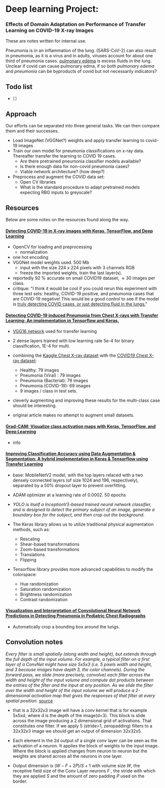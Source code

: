 # Deep learning Project:

### Effects of Domain Adaptation on Performance of Transfer Learning on COVID-19 X-ray Images

These are notes written for internal use. 

Pneumonia is in an inflammation of the lung. (SARS-CoV-2) can also result in pneumonia, as it is a virus and in adults, viruses account for about one third of pneumonia cases.  [pulmonary edema](https://en.wikipedia.org/wiki/Pulmonary_edema) is excess fluids in the lung. Unclear if covid can cause pulmonary edma, if so both *pulmonary edema* and *pneumonia* can be byproducts of covid but not necessarily indicators? 



## Todo list

- [ ] 

## Approach

Our efforts can be separated into three general tasks. We can then compare them and their successes. 

* Load ImageNet (VGGNet?) weights and apply transfer learning to covid-19 images
* Train our own model for pneumonia classifications on x-ray data. Thereafter transfer the learning to COVID 19 cases.
  * Are there pretrained pneumonia classifier models available?
  * Is there enough data for non-covid pneumonia cases? 
  * Viable network architecture? (how deep?)
* Preprocess and  augment the COVID data set: 
  * Open CV libraries 
  * What is the standard procedure to adapt pretrained models expecting RBG inputs to greyscale? 



## Resources

Below are some notes on the resources found along the way. 

#### [Detecting COVID-19 in X-ray images with Keras, TensorFlow, and Deep Learning](https://www.pyimagesearch.com/2020/03/16/detecting-covid-19-in-x-ray-images-with-keras-tensorflow-and-deep-learning/)

* OpenCV for loading and preprocessing 
  * normalization
* one hot encoding 
* VGGNet model weights used. 500 Mb 
  * input with the size 224 x 224 pixels with 3 channels RGB
  * freeze the imported weights, train the last layer(s).
* reportedly 92 % accurate on small COVID19 dataset, $\approx 30$ images per class.
* critique: "I think it would be cool if you could rerun this experiment with three  test sets: healthy, COVID-19 positive, and pneumonia cases that are  COVID-19 negative! This would be a good control to see if the model is  <u>truly detecting COVID cases, or just detecting fluid in the lungs.</u>"



#### [Detecting COVID-19 induced Pneumonia from Chest X-rays with Transfer Learning: An implementation in Tensorflow and Keras.](https://towardsdatascience.com/detecting-covid-19-induced-pneumonia-from-chest-x-rays-with-transfer-learning-an-implementation-311484e6afc1)

*  [VGG16 network](https://arxiv.org/pdf/1409.1556.pdf) used for transfer learning 
* 2 dense layers trained with low learning rate 5e-4 for binary classification, 1E-4 for multi.  
* combining the [Kaggle Chest X-ray dataset](https://www.kaggle.com/paultimothymooney/chest-xray-pneumonia) with the [COVID19 Chest X-ray dataset](https://github.com/ieee8023/covid-chestxray-dataset): 
  * Healthy: 79 images
  * Pneumonia (Viral) : 79 images
  * Pneumonia (Bacterial): 79 images
  * Pneumonia (COVID-19): 69 images
  * 9 images / class in test sets.

* cleverly augmenting and improving these results for the multi-class case should be interesting. 
* original article makes no attempt to augment small datasets.

#### [Grad-CAM: Visualize class activation maps with Keras, TensorFlow, and Deep Learning](https://www.pyimagesearch.com/2020/03/09/grad-cam-visualize-class-activation-maps-with-keras-tensorflow-and-deep-learning/)

* info 



#### [Improving Classification Accuracy using Data Augmentation & Segmentation: A  hybrid implementation in Keras & Tensorflow using Transfer Learning](https://medium.com/gradientcrescent/improving-classification-accuracy-using-data-augmentation-segmentation-a-hybrid-implementation-8ec29fa97043)

* base: MobileNetV2 model, with the top layers relaced with a two densely  connected layers (of size 1024 and 196, respectively), separated by a  50% dropout layer to prevent overfitting.

* ADAM optimizer at a learning rate of 0.0002. 50 epochs 

* *YOLO is itself a InceptionV3-based trained neural network classifier,  and is designed to detect the primary subject of an image, generate a  boundary box for the subject, and then crop out the background.* 

* The Keras library allows us to utilize traditional physical augmentation methods, such as:
  * Rescaling
  * Shear-based transformations
  * Zoom-based transformations
  * Translations
  * Flipping

* Tensorflow library provides more advanced capabilities to modify the  colorspace:
  * Hue randomization
  * Saturation randomization
  * Brightness randomization
  * Contrast randomization
  
#### [Visualization and Interpretation of Convolutional Neural Network Predictions in Detecting Pneumonia in Pediatric Chest Radiographs](https://www.mdpi.com/2076-3417/8/10/1715)

* Automatically crop a bounding box around the lungs. 



## Convolution notes

*Every filter is small spatially (along width and height), but extends  through the full depth of the input volume. For example, a typical  filter on a first layer of a ConvNet might have size 5x5x3 (i.e. 5  pixels width and height, and 3 because images have depth 3, the color  channels). During the forward pass, we slide (more precisely, convolve)  each filter across the width and height of the input volume and compute  dot products between the entries of the filter and the input at any  position. As we slide the filter over the width and height of the input  volume we will produce a 2-dimensional activation map that gives the  responses of that filter at every spatial position.*  [source](https://cs231n.github.io/convolutional-networks/)

* that is a 32x32x3 image will have a conv kernel that is for example 5x5xd, where d is the depth of the image(d=3). This block is slide across the image producing a 2 dimensional grid of activations. That constitutes one filter. If we apply 5 (stride=1, zeropadding) filters to a 32x32x3 image we should get an output of dimension 32x32x5.

* Each element in the 2d output of a single conv layer can be seen as the activation of a neuron. It applies the block of weights to the input image. Where the block is applied changes from neuron to neuron but the weights are shared across all the neurons in one layer. 
* Output dimension is  $( W − F +2 P )/ S +1$	with volume size *W*, the receptive field size of the Conv Layer neurons $F$ , the stride with which they are applied $S$ and the amount of zero padding $P$ used  on the border.

